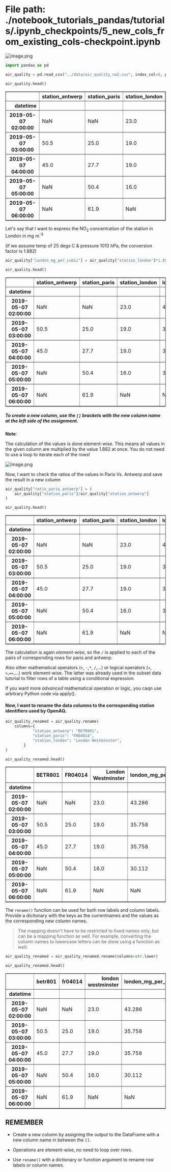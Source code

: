 # File path: ./notebook_tutorials_pandas/tutorials/.ipynb_checkpoints/5_new_cols_from_existing_cols-checkpoint.ipynb

![image.png](5_new_cols_from_existing_cols-checkpoint_files/54e5bc96-7270-4f04-9397-31d638f3acdc.png)


```python
import pandas as pd
```


```python
air_quality = pd.read_csv("../data/air_quality_no2.csv", index_col=0, parse_dates=True)

```


```python
air_quality.head()
```




<div>
<style scoped>
    .dataframe tbody tr th:only-of-type {
        vertical-align: middle;
    }

    .dataframe tbody tr th {
        vertical-align: top;
    }

    .dataframe thead th {
        text-align: right;
    }
</style>
<table border="1" class="dataframe">
  <thead>
    <tr style="text-align: right;">
      <th></th>
      <th>station_antwerp</th>
      <th>station_paris</th>
      <th>station_london</th>
    </tr>
    <tr>
      <th>datetime</th>
      <th></th>
      <th></th>
      <th></th>
    </tr>
  </thead>
  <tbody>
    <tr>
      <th>2019-05-07 02:00:00</th>
      <td>NaN</td>
      <td>NaN</td>
      <td>23.0</td>
    </tr>
    <tr>
      <th>2019-05-07 03:00:00</th>
      <td>50.5</td>
      <td>25.0</td>
      <td>19.0</td>
    </tr>
    <tr>
      <th>2019-05-07 04:00:00</th>
      <td>45.0</td>
      <td>27.7</td>
      <td>19.0</td>
    </tr>
    <tr>
      <th>2019-05-07 05:00:00</th>
      <td>NaN</td>
      <td>50.4</td>
      <td>16.0</td>
    </tr>
    <tr>
      <th>2019-05-07 06:00:00</th>
      <td>NaN</td>
      <td>61.9</td>
      <td>NaN</td>
    </tr>
  </tbody>
</table>
</div>



Let's say that I want to express the NO<sub>2</sub> concentration of the station in London in mg m<sup>-3<sup>

(if we assume temp of 25 degs C & pressure 1013 hPa, the conversion factor is 1.882)


```python
air_quality["london_mg_per_cubic"] = air_quality["station_london"]*1.882
```


```python
air_quality.head()
```




<div>
<style scoped>
    .dataframe tbody tr th:only-of-type {
        vertical-align: middle;
    }

    .dataframe tbody tr th {
        vertical-align: top;
    }

    .dataframe thead th {
        text-align: right;
    }
</style>
<table border="1" class="dataframe">
  <thead>
    <tr style="text-align: right;">
      <th></th>
      <th>station_antwerp</th>
      <th>station_paris</th>
      <th>station_london</th>
      <th>london_mg_per_cubic</th>
    </tr>
    <tr>
      <th>datetime</th>
      <th></th>
      <th></th>
      <th></th>
      <th></th>
    </tr>
  </thead>
  <tbody>
    <tr>
      <th>2019-05-07 02:00:00</th>
      <td>NaN</td>
      <td>NaN</td>
      <td>23.0</td>
      <td>43.286</td>
    </tr>
    <tr>
      <th>2019-05-07 03:00:00</th>
      <td>50.5</td>
      <td>25.0</td>
      <td>19.0</td>
      <td>35.758</td>
    </tr>
    <tr>
      <th>2019-05-07 04:00:00</th>
      <td>45.0</td>
      <td>27.7</td>
      <td>19.0</td>
      <td>35.758</td>
    </tr>
    <tr>
      <th>2019-05-07 05:00:00</th>
      <td>NaN</td>
      <td>50.4</td>
      <td>16.0</td>
      <td>30.112</td>
    </tr>
    <tr>
      <th>2019-05-07 06:00:00</th>
      <td>NaN</td>
      <td>61.9</td>
      <td>NaN</td>
      <td>NaN</td>
    </tr>
  </tbody>
</table>
</div>



##### To create a new column, use the `[]` brackets with the new column name at the left side of the assignment.

**Note**:

The calculation of the values is done element-wise. This means all values in the given column are multiplied by the value 1.882 at once. You do not need to use a loop to iterate each of the rows!

![image.png](5_new_cols_from_existing_cols-checkpoint_files/de4d4a7a-cf35-4cd1-a913-11fb4a4d2bbe.png)

Now, I want to check the ratios of the values in Paris Vs. Antwerp and save the result in a new column


```python
air_quality["ratio_paris_antwerp"] = (
    air_quality["station_paris"]/air_quality["station_antwerp"]
)
```


```python
air_quality.head()
```




<div>
<style scoped>
    .dataframe tbody tr th:only-of-type {
        vertical-align: middle;
    }

    .dataframe tbody tr th {
        vertical-align: top;
    }

    .dataframe thead th {
        text-align: right;
    }
</style>
<table border="1" class="dataframe">
  <thead>
    <tr style="text-align: right;">
      <th></th>
      <th>station_antwerp</th>
      <th>station_paris</th>
      <th>station_london</th>
      <th>london_mg_per_cubic</th>
      <th>ratio_paris_antwerp</th>
    </tr>
    <tr>
      <th>datetime</th>
      <th></th>
      <th></th>
      <th></th>
      <th></th>
      <th></th>
    </tr>
  </thead>
  <tbody>
    <tr>
      <th>2019-05-07 02:00:00</th>
      <td>NaN</td>
      <td>NaN</td>
      <td>23.0</td>
      <td>43.286</td>
      <td>NaN</td>
    </tr>
    <tr>
      <th>2019-05-07 03:00:00</th>
      <td>50.5</td>
      <td>25.0</td>
      <td>19.0</td>
      <td>35.758</td>
      <td>0.495050</td>
    </tr>
    <tr>
      <th>2019-05-07 04:00:00</th>
      <td>45.0</td>
      <td>27.7</td>
      <td>19.0</td>
      <td>35.758</td>
      <td>0.615556</td>
    </tr>
    <tr>
      <th>2019-05-07 05:00:00</th>
      <td>NaN</td>
      <td>50.4</td>
      <td>16.0</td>
      <td>30.112</td>
      <td>NaN</td>
    </tr>
    <tr>
      <th>2019-05-07 06:00:00</th>
      <td>NaN</td>
      <td>61.9</td>
      <td>NaN</td>
      <td>NaN</td>
      <td>NaN</td>
    </tr>
  </tbody>
</table>
</div>



The calculation is again *element-wise*, so the `/` is applied to each of the pairs of corresponding rows for paris and antwerp. 

Also other mathematical operators (`+`, `-`,`*`, `/`,…) or logical operators (`<`, `>`,`==`,…) work element-wise. The latter was already used in the subset data tutorial to filter rows of a table using a conditional expression.

If you want more *advanced* mathematical operation or logic, you caqn use arbitrary Python code via apply().

#### Now, I want to rename the data columns to the corresponding station identifiers used by OpenAQ.


```python
air_quality_renamed = air_quality.rename(
    columns={
            "station_antwerp": "BETR801",
            "station_paris": "FR04014",
            "station_london": "London Westminster",
        }
)
```


```python
air_quality_renamed.head()

```




<div>
<style scoped>
    .dataframe tbody tr th:only-of-type {
        vertical-align: middle;
    }

    .dataframe tbody tr th {
        vertical-align: top;
    }

    .dataframe thead th {
        text-align: right;
    }
</style>
<table border="1" class="dataframe">
  <thead>
    <tr style="text-align: right;">
      <th></th>
      <th>BETR801</th>
      <th>FR04014</th>
      <th>London Westminster</th>
      <th>london_mg_per_cubic</th>
      <th>ratio_paris_antwerp</th>
    </tr>
    <tr>
      <th>datetime</th>
      <th></th>
      <th></th>
      <th></th>
      <th></th>
      <th></th>
    </tr>
  </thead>
  <tbody>
    <tr>
      <th>2019-05-07 02:00:00</th>
      <td>NaN</td>
      <td>NaN</td>
      <td>23.0</td>
      <td>43.286</td>
      <td>NaN</td>
    </tr>
    <tr>
      <th>2019-05-07 03:00:00</th>
      <td>50.5</td>
      <td>25.0</td>
      <td>19.0</td>
      <td>35.758</td>
      <td>0.495050</td>
    </tr>
    <tr>
      <th>2019-05-07 04:00:00</th>
      <td>45.0</td>
      <td>27.7</td>
      <td>19.0</td>
      <td>35.758</td>
      <td>0.615556</td>
    </tr>
    <tr>
      <th>2019-05-07 05:00:00</th>
      <td>NaN</td>
      <td>50.4</td>
      <td>16.0</td>
      <td>30.112</td>
      <td>NaN</td>
    </tr>
    <tr>
      <th>2019-05-07 06:00:00</th>
      <td>NaN</td>
      <td>61.9</td>
      <td>NaN</td>
      <td>NaN</td>
      <td>NaN</td>
    </tr>
  </tbody>
</table>
</div>



The `rename()` function can be used for both row labels and column labels. Provide a dicitonary with the keys as the currentnames and the values as the corresponding new column names.
> The mapping doesn't have to be restricted to fixed names only, but can be a mapping function as well. For example, converting the column names to lowercase letters can be done using a function as well:


```python
air_quality_renamed = air_quality_renamed.rename(columns=str.lower)
```


```python
air_quality_renamed.head()
```




<div>
<style scoped>
    .dataframe tbody tr th:only-of-type {
        vertical-align: middle;
    }

    .dataframe tbody tr th {
        vertical-align: top;
    }

    .dataframe thead th {
        text-align: right;
    }
</style>
<table border="1" class="dataframe">
  <thead>
    <tr style="text-align: right;">
      <th></th>
      <th>betr801</th>
      <th>fr04014</th>
      <th>london westminster</th>
      <th>london_mg_per_cubic</th>
      <th>ratio_paris_antwerp</th>
    </tr>
    <tr>
      <th>datetime</th>
      <th></th>
      <th></th>
      <th></th>
      <th></th>
      <th></th>
    </tr>
  </thead>
  <tbody>
    <tr>
      <th>2019-05-07 02:00:00</th>
      <td>NaN</td>
      <td>NaN</td>
      <td>23.0</td>
      <td>43.286</td>
      <td>NaN</td>
    </tr>
    <tr>
      <th>2019-05-07 03:00:00</th>
      <td>50.5</td>
      <td>25.0</td>
      <td>19.0</td>
      <td>35.758</td>
      <td>0.495050</td>
    </tr>
    <tr>
      <th>2019-05-07 04:00:00</th>
      <td>45.0</td>
      <td>27.7</td>
      <td>19.0</td>
      <td>35.758</td>
      <td>0.615556</td>
    </tr>
    <tr>
      <th>2019-05-07 05:00:00</th>
      <td>NaN</td>
      <td>50.4</td>
      <td>16.0</td>
      <td>30.112</td>
      <td>NaN</td>
    </tr>
    <tr>
      <th>2019-05-07 06:00:00</th>
      <td>NaN</td>
      <td>61.9</td>
      <td>NaN</td>
      <td>NaN</td>
      <td>NaN</td>
    </tr>
  </tbody>
</table>
</div>



## REMEMBER
* Create a new column by assigning the output to the DataFrame with a new column name in between the `[]`.

* Operations are element-wise, no need to loop over rows.

* Use `rename()` with a dictionary or function argument to rename row labels or column names.


```python

```


```python

```
